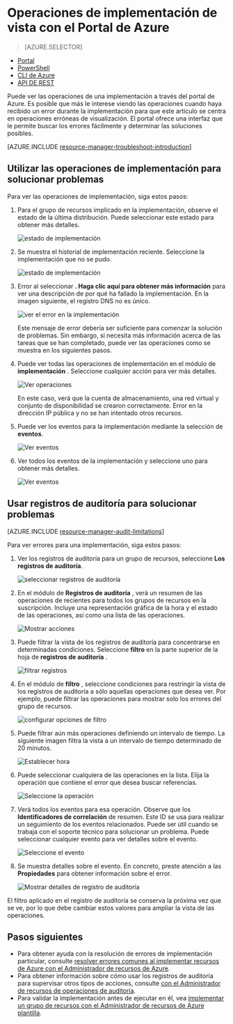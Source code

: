<properties
   pageTitle="Ver las operaciones de implementación con el portal de | Microsoft Azure"
   description="Describe cómo usar el portal de Azure para detectar errores de implementación del Administrador de recursos."
   services="azure-resource-manager,virtual-machines"
   documentationCenter=""
   tags="top-support-issue"
   authors="tfitzmac"
   manager="timlt"
   editor="tysonn"/>

<tags
   ms.service="azure-resource-manager"
   ms.devlang="na"
   ms.topic="article"
   ms.tgt_pltfrm="vm-multiple"
   ms.workload="infrastructure"
   ms.date="06/15/2016"
   ms.author="tomfitz"/>

# <a name="view-deployment-operations-with-azure-portal"></a>Operaciones de implementación de vista con el Portal de Azure

> [AZURE.SELECTOR]
- [Portal](resource-manager-troubleshoot-deployments-portal.md)
- [PowerShell](resource-manager-troubleshoot-deployments-powershell.md)
- [CLI de Azure](resource-manager-troubleshoot-deployments-cli.md)
- [API DE REST](resource-manager-troubleshoot-deployments-rest.md)

Puede ver las operaciones de una implementación a través del portal de Azure. Es posible que más le interese viendo las operaciones cuando haya recibido un error durante la implementación para que este artículo se centra en operaciones erróneas de visualización. El portal ofrece una interfaz que le permite buscar los errores fácilmente y determinar las soluciones posibles.

[AZURE.INCLUDE [resource-manager-troubleshoot-introduction](../includes/resource-manager-troubleshoot-introduction.md)]

## <a name="use-deployment-operations-to-troubleshoot"></a>Utilizar las operaciones de implementación para solucionar problemas

Para ver las operaciones de implementación, siga estos pasos:

1. Para el grupo de recursos implicado en la implementación, observe el estado de la última distribución. Puede seleccionar este estado para obtener más detalles.

    ![estado de implementación](./media/resource-manager-troubleshoot-deployments-portal/deployment-status.png)

2. Se muestra el historial de implementación reciente. Seleccione la implementación que no se pudo.

    ![estado de implementación](./media/resource-manager-troubleshoot-deployments-portal/select-deployment.png)

3. Error al seleccionar **. Haga clic aquí para obtener más información** para ver una descripción de por qué ha fallado la implementación. En la imagen siguiente, el registro DNS no es único.  

    ![ver el error en la implementación](./media/resource-manager-troubleshoot-deployments-portal/view-error.png)

    Este mensaje de error debería ser suficiente para comenzar la solución de problemas. Sin embargo, si necesita más información acerca de las tareas que se han completado, puede ver las operaciones como se muestra en los siguientes pasos.

4. Puede ver todas las operaciones de implementación en el módulo de **implementación** . Seleccione cualquier acción para ver más detalles.

    ![Ver operaciones](./media/resource-manager-troubleshoot-deployments-portal/view-operations.png)

    En este caso, verá que la cuenta de almacenamiento, una red virtual y conjunto de disponibilidad se crearon correctamente. Error en la dirección IP pública y no se han intentado otros recursos.

5. Puede ver los eventos para la implementación mediante la selección de **eventos**.

    ![Ver eventos](./media/resource-manager-troubleshoot-deployments-portal/view-events.png)

6. Ver todos los eventos de la implementación y seleccione uno para obtener más detalles.

    ![Ver eventos](./media/resource-manager-troubleshoot-deployments-portal/see-all-events.png)

## <a name="use-audit-logs-to-troubleshoot"></a>Usar registros de auditoría para solucionar problemas

[AZURE.INCLUDE [resource-manager-audit-limitations](../includes/resource-manager-audit-limitations.md)]

Para ver errores para una implementación, siga estos pasos:

1. Ver los registros de auditoría para un grupo de recursos, seleccione **Los registros de auditoría**.

    ![seleccionar registros de auditoría](./media/resource-manager-troubleshoot-deployments-portal/select-audit-logs.png)

2. En el módulo de **Registros de auditoría** , verá un resumen de las operaciones de recientes para todos los grupos de recursos en la suscripción. Incluye una representación gráfica de la hora y el estado de las operaciones, así como una lista de las operaciones.

    ![Mostrar acciones](./media/resource-manager-troubleshoot-deployments-portal/audit-summary.png)

3. Puede filtrar la vista de los registros de auditoría para concentrarse en determinadas condiciones. Seleccione **filtro** en la parte superior de la hoja de **registros de auditoría** .

    ![filtrar registros](./media/resource-manager-troubleshoot-deployments-portal/filter-logs.png)

4. En el módulo de **filtro** , seleccione condiciones para restringir la vista de los registros de auditoría a sólo aquellas operaciones que desea ver. Por ejemplo, puede filtrar las operaciones para mostrar solo los errores del grupo de recursos.

    ![configurar opciones de filtro](./media/resource-manager-troubleshoot-deployments-portal/set-filter.png)

5. Puede filtrar aún más operaciones definiendo un intervalo de tiempo. La siguiente imagen filtra la vista a un intervalo de tiempo determinado de 20 minutos.

    ![Establecer hora](./media/resource-manager-troubleshoot-deployments-portal/select-time.png)

6. Puede seleccionar cualquiera de las operaciones en la lista. Elija la operación que contiene el error que desea buscar referencias.

    ![Seleccione la operación](./media/resource-manager-troubleshoot-deployments-portal/select-operation.png)
  
7. Verá todos los eventos para esa operación. Observe que los **Identificadores de correlación** de resumen. Este ID se usa para realizar un seguimiento de los eventos relacionados. Puede ser útil cuando se trabaja con el soporte técnico para solucionar un problema. Puede seleccionar cualquier evento para ver detalles sobre el evento.

    ![Seleccione el evento](./media/resource-manager-troubleshoot-deployments-portal/select-event.png)

8. Se muestra detalles sobre el evento. En concreto, preste atención a las **Propiedades** para obtener información sobre el error.

    ![Mostrar detalles de registro de auditoría](./media/resource-manager-troubleshoot-deployments-portal/audit-details.png)

El filtro aplicado en el registro de auditoría se conserva la próxima vez que se ve, por lo que debe cambiar estos valores para ampliar la vista de las operaciones.

## <a name="next-steps"></a>Pasos siguientes

- Para obtener ayuda con la resolución de errores de implementación particular, consulte [resolver errores comunes al implementar recursos de Azure con el Administrador de recursos de Azure](resource-manager-common-deployment-errors.md).
- Para obtener información sobre cómo usar los registros de auditoría para supervisar otros tipos de acciones, consulte [con el Administrador de recursos de operaciones de auditoría](resource-group-audit.md).
- Para validar la implementación antes de ejecutar en él, vea [implementar un grupo de recursos con el Administrador de recursos de Azure plantilla](resource-group-template-deploy.md).
